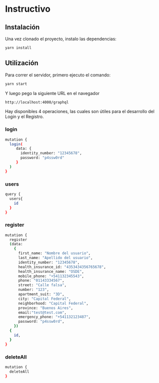 # Instructivo

## Instalación

Una vez clonado el proyecto, instalo las dependencias:

```bash
yarn install
```

## Utilización

Para correr el servidor, primero ejecuto el comando: 

```bash
yarn start
```

Y luego pego la siguiente URL en el navegador 

```bash
http://localhost:4000/graphql
```

Hay disponibles 4 operaciones, las cuales son útiles para el desarrollo del Login y el Registro.

### login

```bash
mutation {
  login(
     data: { 
       identity_number: "12345678", 
       password: "p4ssw0rd" 
     }
  )
}
```

### users

```bash
query {
  users{
    id
  }
}
```

### register

```bash
mutation {
  register
  (data:
    {
      first_name: "Nombre del usuario",
      last_name: "Apellido del usuario",
      identity_number: "12345678",
      health_insurance_id: "4353434356765678",
      health_insurance_name: "OSDE",
      mobile_phone: "+541132345543",
      phone: "01143334567",
      street: "Calle falsa",
      number: "123",
      apartment_suit: "3D",
      city: "Capital Federal",
      neighborhood: "Capital Federal",
      province: "Buenos Aires",
      email:"test@test.com",
      emergency_phone: "+541132123487",
      password: "p4ssw0rd",
    })
  {
    id,
  }
}
```

### deleteAll

```bash
mutation {
  deleteAll
}
```
